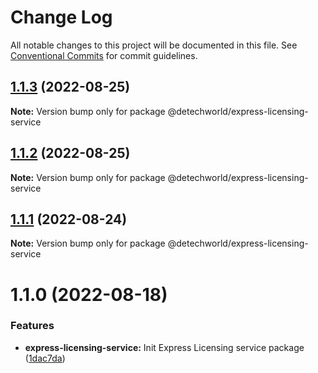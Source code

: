 # Change Log

All notable changes to this project will be documented in this file.
See [Conventional Commits](https://conventionalcommits.org) for commit guidelines.

## [1.1.3](https://github.com/detechworld/tto-packages/compare/@detechworld/express-licensing-service@1.1.2...@detechworld/express-licensing-service@1.1.3) (2022-08-25)

**Note:** Version bump only for package @detechworld/express-licensing-service





## [1.1.2](https://github.com/detechworld/tto-packages/compare/@detechworld/express-licensing-service@1.1.1...@detechworld/express-licensing-service@1.1.2) (2022-08-25)

**Note:** Version bump only for package @detechworld/express-licensing-service





## [1.1.1](https://github.com/detechworld/tto-packages/compare/@detechworld/express-licensing-service@1.1.0...@detechworld/express-licensing-service@1.1.1) (2022-08-24)

**Note:** Version bump only for package @detechworld/express-licensing-service





# 1.1.0 (2022-08-18)


### Features

* **express-licensing-service:** Init Express Licensing service package ([1dac7da](https://github.com/detechworld/tto-packages/commit/1dac7dab495bc4185ff597034a8ddfa4c5337d76))
